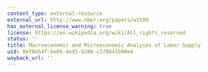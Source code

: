 ```yaml
---
content_type: external-resource
external_url: http://www.nber.org/papers/w1500
has_external_license_warning: true
license: https://en.wikipedia.org/wiki/All_rights_reserved
status: ''
title: Macroeconomic and Microeconomic Analyses of Labor Supply
uid: 0ef8e54f-be06-4ed5-9280-c370b41b98e4
wayback_url: ''
---
```

